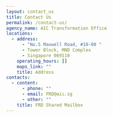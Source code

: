 ```yaml
---
layout: contact_us
title: Contact Us
permalink: /contact-us/
agency_name: AIC Transformation Office
locations:
  - address:
      - "No.5 Maxwell Road, #10-00 "
      - Tower Block, MND Complex
      - Singapore 069110
    operating_hours: []
    maps_link: ""
    title: Address
contacts:
  - content:
      - phone: ""
      - email: FRD@aic.sg
      - other: ""
    title: FRD Shared Mailbox
---
```

